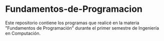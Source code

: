# Fundamentos-de-Programacion
Este repositorio contiene los programas que realicé en la materia "Fundamentos de Programación" durante el primer semestre de Ingeniería en Computación.
